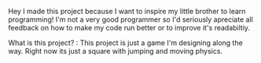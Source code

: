 
Hey I made this project because I want to inspire my little brother to learn programming!
I'm not a very good programmer so I'd seriously apreciate all feedback on how to make my code run better or to improve it's readabiltiy.

What is this project? :
This project is just a game I'm designing along the way. 
Right now its just a square with jumping and moving physics.
